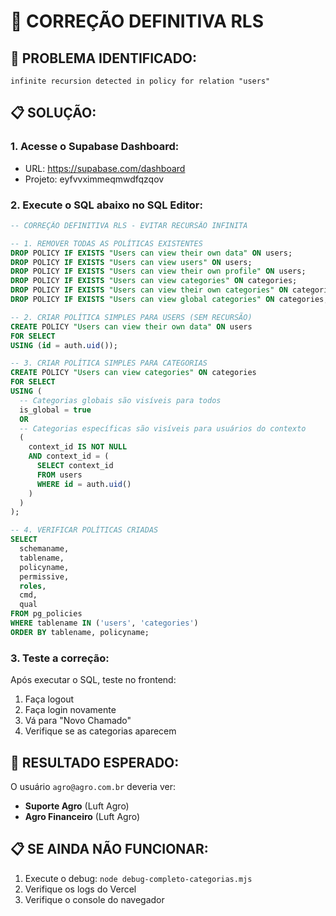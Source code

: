 # 🔧 CORREÇÃO DEFINITIVA RLS

## 🎯 **PROBLEMA IDENTIFICADO:**
```
infinite recursion detected in policy for relation "users"
```

## 📋 **SOLUÇÃO:**

### 1. **Acesse o Supabase Dashboard:**
- URL: https://supabase.com/dashboard
- Projeto: eyfvvximmeqmwdfqzqov

### 2. **Execute o SQL abaixo no SQL Editor:**

```sql
-- CORREÇÃO DEFINITIVA RLS - EVITAR RECURSÃO INFINITA

-- 1. REMOVER TODAS AS POLÍTICAS EXISTENTES
DROP POLICY IF EXISTS "Users can view their own data" ON users;
DROP POLICY IF EXISTS "Users can view users" ON users;
DROP POLICY IF EXISTS "Users can view their own profile" ON users;
DROP POLICY IF EXISTS "Users can view categories" ON categories;
DROP POLICY IF EXISTS "Users can view their own categories" ON categories;
DROP POLICY IF EXISTS "Users can view global categories" ON categories;

-- 2. CRIAR POLÍTICA SIMPLES PARA USERS (SEM RECURSÃO)
CREATE POLICY "Users can view their own data" ON users
FOR SELECT
USING (id = auth.uid());

-- 3. CRIAR POLÍTICA SIMPLES PARA CATEGORIAS
CREATE POLICY "Users can view categories" ON categories
FOR SELECT
USING (
  -- Categorias globais são visíveis para todos
  is_global = true
  OR
  -- Categorias específicas são visíveis para usuários do contexto
  (
    context_id IS NOT NULL 
    AND context_id = (
      SELECT context_id 
      FROM users 
      WHERE id = auth.uid()
    )
  )
);

-- 4. VERIFICAR POLÍTICAS CRIADAS
SELECT 
  schemaname,
  tablename,
  policyname,
  permissive,
  roles,
  cmd,
  qual
FROM pg_policies 
WHERE tablename IN ('users', 'categories')
ORDER BY tablename, policyname;
```

### 3. **Teste a correção:**
Após executar o SQL, teste no frontend:
1. Faça logout
2. Faça login novamente
3. Vá para "Novo Chamado"
4. Verifique se as categorias aparecem

## 🎯 **RESULTADO ESPERADO:**
O usuário `agro@agro.com.br` deveria ver:
- **Suporte Agro** (Luft Agro)
- **Agro Financeiro** (Luft Agro)

## 📋 **SE AINDA NÃO FUNCIONAR:**
1. Execute o debug: `node debug-completo-categorias.mjs`
2. Verifique os logs do Vercel
3. Verifique o console do navegador
